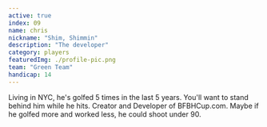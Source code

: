 ```yaml
---
active: true
index: 09
name: chris
nickname: "Shim, Shimmin"
description: "The developer"
category: players
featuredImg: ./profile-pic.png
team: "Green Team"
handicap: 14
---
```



<!-- const { nodes } = allMdx() -->
<!-- <MDXRenderer>{props.pageContext.frontmatter.blog}</MDXRenderer> -->

Living in NYC, he's golfed 5 times in the last 5 years. You'll want to stand behind him while he hits. 
Creator and Developer of BFBHCup.com. Maybe if he golfed more and worked less, he could shoot under 90.
